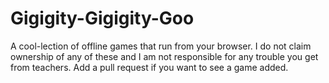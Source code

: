 # Gigigity-Gigigity-Goo
A cool-lection of offline games that run from your browser. I do not claim ownership of any of these and I am not responsible for any trouble you get from teachers. Add a pull request if you want to see a game added.
